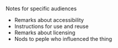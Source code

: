 Notes for specific audiences
* Remarks about accessibility 
* Instructions for use and reuse 
* Remarks about licensing 
* Nods to peple who influenced the thing
